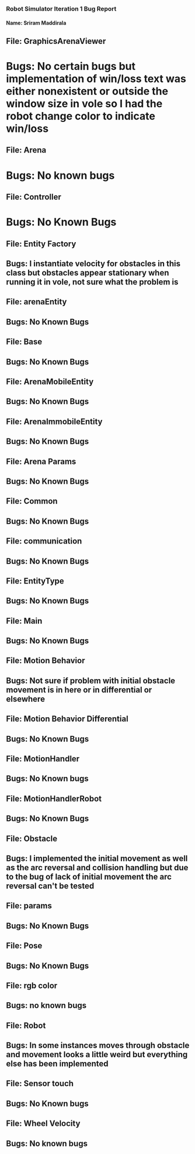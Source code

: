 ### Robot Simulator Iteration 1 Bug Report

#### Name: Sriram Maddirala
## File: GraphicsArenaViewer
# Bugs: No certain bugs but implementation of win/loss text was either nonexistent or outside the window size in vole so I had the robot change color to indicate win/loss
## File: Arena
# Bugs: No known bugs
## File: Controller
# Bugs: No Known Bugs
## File: Entity Factory
## Bugs: I instantiate velocity for obstacles in this class but obstacles appear stationary when running it in vole, not sure what the problem is
## File: arenaEntity
## Bugs: No Known Bugs
## File: Base
## Bugs: No Known Bugs
## File: ArenaMobileEntity
## Bugs: No Known Bugs
## File: ArenaImmobileEntity
## Bugs: No Known Bugs
## File: Arena Params
## Bugs: No Known Bugs
## File: Common
## Bugs: No Known Bugs
## File: communication
## Bugs: No Known Bugs
## File: EntityType
## Bugs: No Known Bugs
## File: Main
## Bugs: No Known Bugs
## File: Motion Behavior
## Bugs: Not sure if problem with initial obstacle movement is in here or in differential or elsewhere
## File: Motion Behavior Differential
## Bugs: No Known Bugs
## File: MotionHandler
## Bugs: No Known bugs
## File: MotionHandlerRobot
## Bugs: No Known Bugs
## File: Obstacle
## Bugs: I implemented the initial movement as well as the arc reversal and collision handling but due to the bug of lack of initial movement the arc reversal can't be tested
## File: params
## Bugs: No Known Bugs
## File: Pose
## Bugs: No Known Bugs
## File: rgb color
## Bugs: no known bugs
## File: Robot
## Bugs: In some instances moves through obstacle and movement looks a little weird but everything else has been implemented
## File: Sensor touch
## Bugs: No Known bugs
## File: Wheel Velocity
## Bugs: No known bugs
